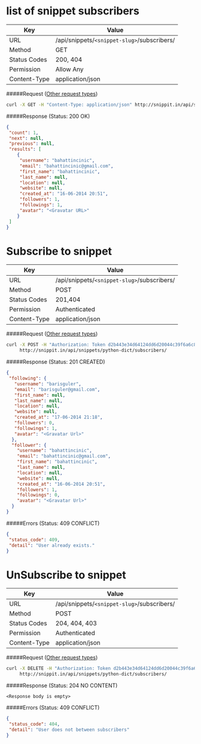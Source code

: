 list of snippet subscribers
==============================
| Key             | Value                                                 |
| ----------------|-------------------------------------------------------|
| URL             | /api/snippets/`<snippet-slug>`/subscribers/           |
| Method          | GET                                                   |
| Status Codes    | 200, 404                                              |
| Permission      | Allow Any                                             |
| Content-Type    | application/json                                      |


#####Request ([Other request types](../example.md))

```bash
curl -X GET -H "Content-Type: application/json" http://snippit.in/api/snippets/python-dict/subscribers/
```

#####Response (Status: 200 OK)

```json
{
 "count": 1,
 "next": null,
 "previous": null,
 "results": [
    {
     "username": "bahattincinic",
     "email": "bahattincinic@gmail.com",
     "first_name": "bahattincinic",
     "last_name": null,
     "location": null,
     "website": null,
     "created_at": "16-06-2014 20:51",
     "followers": 1,
     "followings": 1,
     "avatar": "<Gravatar URL>"
    }
 ]
}
```

Subscribe to snippet
=======================================
| Key             | Value                                                 |
| ----------------|-------------------------------------------------------|
| URL             | /api/snippets/`<snippet-slug>`/subscribers/           |
| Method          | POST                                                  |
| Status Codes    | 201,404                                               |
| Permission      | Authenticated                                         |
| Content-Type    | application/json                                      |

#####Request ([Other request types](../example.md))

```bash
curl -X POST -H "Authorization: Token d2b443e34d64124dd6d20044c39f6a6c82fd0ee2"
     http://snippit.in/api/snippets/python-dict/subscribers/
```

#####Response (Status: 201 CREATED)

```json
{
 "following": {
   "username": "barisguler",
   "email": "barisguler@gmail.com",
   "first_name": null,
   "last_name": null,
   "location": null,
   "website": null,
   "created_at": "17-06-2014 21:18",
   "followers": 0,
   "followings": 1,
   "avatar": "<Gravatar Url>"
  },
  "follower": {
    "username": "bahattincinic",
    "email": "bahattincinic@gmail.com",
    "first_name": "bahattincinic",
    "last_name": null,
    "location": null,
    "website": null,
    "created_at": "16-06-2014 20:51",
    "followers": 1,
    "followings": 0,
    "avatar": "<Gravatar Url>"
  }
}
```

#####Errors (Status: 409 CONFLICT)

```json
{
 "status_code": 409,
 "detail": "User already exists."
}
```

UnSubscribe to snippet
=======================================
| Key             | Value                                                 |
| ----------------|-------------------------------------------------------|
| URL             | /api/snippets/`<snippet-slug>`/subscribers/           |
| Method          | POST                                                  |
| Status Codes    | 204, 404, 403                                         |
| Permission      | Authenticated                                         |
| Content-Type    | application/json                                      |

#####Request ([Other request types](../example.md))

```bash
curl -X DELETE -H "Authorization: Token d2b443e34d64124dd6d20044c39f6a6c82fd0ee2"
     http://snippit.in/api/snippets/python-dict/subscribers/
```

#####Response (Status: 204 NO CONTENT)

  `<Response body is empty>`
  
#####Errors (Status: 409 CONFLICT)

```json
{
 "status_code": 404,
 "detail": "User does not between subscribers"
}
```